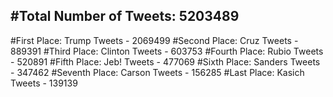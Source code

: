#Total Number of Tweets: 5203489 
---
#First Place: Trump Tweets - 2069499
#Second Place: Cruz Tweets - 889391
#Third Place: Clinton Tweets - 603753
#Fourth Place: Rubio Tweets - 520891
#Fifth Place: Jeb! Tweets - 477069
#Sixth Place: Sanders Tweets - 347462
#Seventh Place: Carson Tweets - 156285
#Last Place: Kasich Tweets - 139139
